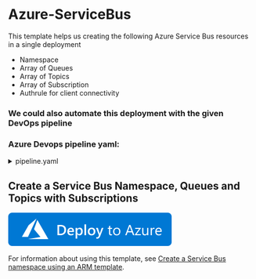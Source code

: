 # Azure-ServiceBus

This template helps us creating the following Azure Service Bus resources in a single deployment

* Namespace
* Array of Queues
* Array of Topics
* Array of Subscription
* Authrule for client connectivity

### We could also automate this deployment with the given DevOps pipeline

### Azure Devops pipeline yaml:

<details><summary>pipeline.yaml</summary>
<p>

#### Azure Devops Pipeline Yaml

```
trigger:
- none

parameters:
- name: RGName
  displayName: Resource Group Name
  type: string
- name: location
  displayName: Resource location
  type: string
  default: northeurope 

stages:
- stage: deployment
  displayName: deploy ARM template for Service Bus
  jobs:
  - deployment: deployment
    displayName: deploy ARM template for Service Bus
    pool:
      vmImage: ubuntu-latest
    environment: deployment
    strategy:
      runOnce:
        deploy:
          steps:
          - checkout: self
          - task: AzureCLI@2
            inputs:
              azureSubscription: 'sb-sandbox'
              scriptType: 'bash'
              scriptLocation: 'scriptPath'
              scriptPath: 'servicebus/arm-templates/deploy.sh'
              arguments: '-g ${{ parameters.RGName }} -n Service-Bus -l ${{ parameters.location }}'

```
</p>
</details>

## Create a Service Bus Namespace, Queues and Topics with Subscriptions

[![Deploy To Azure](https://raw.githubusercontent.com/Azure/azure-quickstart-templates/master/1-CONTRIBUTION-GUIDE/images/deploytoazure.svg?sanitize=true)](https://portal.azure.com/#create/Microsoft.Template/uri/https%3A%2F%2Fraw.githubusercontent.com%2FDigitalInnovation%2Fcloudintegration-templates%2Fazure-pipelines%2Fservicebus%2Farm-templates%2Fsb.deploy.json%3Ftoken%3DAHLGVIQFTZKWSQZTQLTUBSLAF25RQ)


For information about using this template, see [Create a Service Bus namespace using an ARM template](http://azure.microsoft.com/documentation/articles/service-bus-resource-manager-namespace/).
